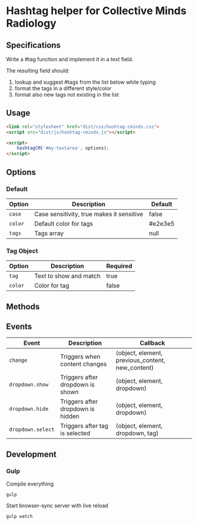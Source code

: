 # Hashtag helper for Collective Minds Radiology

## Specifications

Write a #tag function and implement it in a text field.

The resulting field should:
1. lookup and suggest #tags from the list below while typing
2. format the tags in a different style/color
3. format also new tags not existing in the list

## Usage

```html
<link rel="stylesheet" href="dist/css/hashtag-cminds.css">
<script src="dist/js/hashtag-cminds.js"></script>

<script>
    hashtagCM('#my-textarea', options);
</script>
```

## Options

### Default

Option | Description | Default
--- | --- | ---
`case` | Case sensitivity, true makes it sensitive | false
`color` | Default color for tags | #e2e3e5
`tags` | Tags array | null

### Tag Object

Option | Description | Required
--- | --- | ---
`tag` | Text to show and match | true
`color` | Color for tag | false


## Methods

## Events

Event | Description | Callback
--- | --- | ---
`change` | Triggers when content changes | (object, element, previous_content, new_content)
`dropdown.show` | Triggers after dropdown is shown | (object, element, dropdown)
`dropdown.hide` | Triggers after dropdown is hidden  | (object, element, dropdown)
`dropdown.select` | Triggers after tag is selected  | (object, element, dropdown, tag)

## Development

### Gulp

Compile everything
```console
gulp
```

Start browser-sync server with live reload
```console
gulp watch
```
